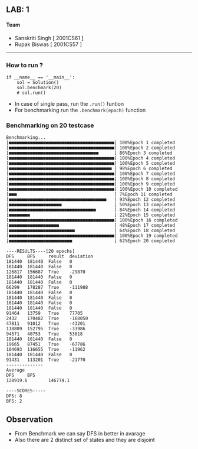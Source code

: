 ## LAB: 1
#### Team
- Sanskriti Singh [ 2001CS61 ]
- Rupak Biswas [ 2001CS57 ]
---
### How to run ?
```
if __name__ == '__main__':
    sol = Solution()
    sol.benchmark(20)
    # sol.run()
```
- In case of single pass, run the `.run()` funtion
- For benchmarking run the `.benchmark(epoch)` function

### Benchmarking on 20 testcase
```
Benchmarking...
[■■■■■■■■■■■■■■■■■■■■■■■■■■■■■■■■■■■■■■■■] 100%Epoch 1 completed
[■■■■■■■■■■■■■■■■■■■■■■■■■■■■■■■■■■■■■■■■] 100%Epoch 2 completed
[■■■■■■■■■■■■■■■■■■■■■■■■■■■■■■■■■■      ] 86%Epoch 3 completed
[■■■■■■■■■■■■■■■■■■■■■■■■■■■■■■■■■■■■■■■■] 100%Epoch 4 completed
[■■■■■■■■■■■■■■■■■■■■■■■■■■■■■■■■■■■■■■■■] 100%Epoch 5 completed
[■■■■■■■■■■■■■■■■■■■■■■■■■■■■■■■■■■■■■■■ ] 98%Epoch 6 completed
[■■■■■■■■■■■■■■■■■■■■■■■■■■■■■■■■■■■■■■■■] 100%Epoch 7 completed
[■■■■■■■■■■■■■■■■■■■■■■■■■■■■■■■■■■■■■■■■] 100%Epoch 8 completed
[■■■■■■■■■■■■■■■■■■■■■■■■■■■■■■■■■■■■■■■■] 100%Epoch 9 completed
[■■■■■■■■■■■■■■■■■■■■■■■■■■■■■■■■■■■■■■■■] 100%Epoch 10 completed
[■■■                                     ] 7%Epoch 11 completed
[■■■■■■■■■■■■■■■■■■■■■■■■■■■■■■■■■■■■■   ] 93%Epoch 12 completed
[■■■■■■■■■■■■■■■■■■■■                    ] 50%Epoch 13 completed
[■■■■■■■■■■■■■■■■■■■■■■■■■■■■■■■■■       ] 84%Epoch 14 completed
[■■■■■■■■                                ] 22%Epoch 15 completed
[■■■■■■■■■■■■■■■■■■■■■■■■■■■■■■■■■■■■■■■■] 100%Epoch 16 completed
[■■■■■■■■■■■■■■■■■■■                     ] 48%Epoch 17 completed
[■■■■■■■■■■■■■■■■■■■■■■■■■               ] 64%Epoch 18 completed
[■■■■■■■■■■■■■■■■■■■■■■■■■■■■■■■■■■■■■■■■] 100%Epoch 19 completed
[■■■■■■■■■■■■■■■■■■■■■■■■                ] 62%Epoch 20 completed

----RESULTS----[20 epochs]
DFS     BFS     result  deviation
181440  181440  False   0
181440  181440  False   0
126817  156687  True    -29870
181440  181440  False   0
181440  181440  False   0
66299   178287  True    -111988
181440  181440  False   0
181440  181440  False   0
181440  181440  False   0
181440  181440  False   0
91464   13759   True    77705
2432    170482  True    -168050
47811   91012   True    -43201
118809  152795  True    -33986
94571   40753   True    53818
181440  181440  False   0
19665   87451   True    -67786
104693  116655  True    -11962
181440  181440  False   0
91431   113201  True    -21770
--------------
Average
DFS     BFS
128919.6        146774.1

----SCORES-----
DFS: 8
BFS: 2
``` 

## Observation
- From Benchmark we can say DFS in better in avarage
- Also there are 2 distinct set of states and they are disjoint